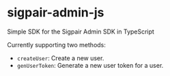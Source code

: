 # sigpair-admin-js
Simple SDK for the Sigpair Admin SDK in TypeScript

Currently supporting two methods: 
- `createUser`: Create a new user.
- `genUserToken`: Generate a new user token for a user.
